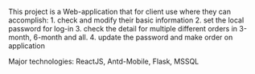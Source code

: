 This project is a Web-application that for client use where they can accomplish: 1. check and modify their basic information 2. set the local password for log-in 3. check the detail for multiple different orders in 3-month, 6-month and all. 4. update the password and make order on application

Major technologies: ReactJS, Antd-Mobile, Flask, MSSQL
